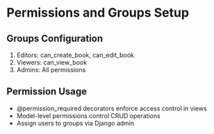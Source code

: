 # Permissions and Groups Setup

## Groups Configuration
1. Editors: can_create_book, can_edit_book
2. Viewers: can_view_book
3. Admins: All permissions

## Permission Usage
- @permission_required decorators enforce access control in views
- Model-level permissions control CRUD operations
- Assign users to groups via Django admin
